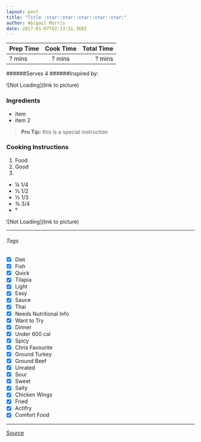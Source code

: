 ```yaml
---
layout: post
title: "Title :star::star::star::star::star:"
author: Abigail Morris
date: 2017-01-07T02:13:51.368Z
---
```


| Prep Time  | Cook Time    | Total Time  |
| ---------- |:------------:| -----------:|
| ? mins    | ? mins      | ? mins     |


######Serves 4
######Inspired by:

![Not Loading](link to picture)

### Ingredients

* item
* item 2

> **Pro Tip:** this is a special instruction

### Cooking Instructions

1. Food
2. Good
3. 

* ¼ 1/4
* ½ 1/2
* ⅓ 1/3
* ¾ 3/4
* °

![Not Loading](link to picture)

---

###### Tags
- [x] Diet
- [x] Fish
- [x] Quick
- [x] Tilapia
- [x] Light
- [x] Easy
- [x] Sauce
- [x] Thai
- [x] Needs Nutritional Info
- [x] Want to Try
- [x] Dinner
- [x] Under 600 cal
- [x] Spicy
- [x] Chris Favourite
- [x] Ground Turkey
- [x] Ground Beef
- [x] Unrated
- [x] Sour
- [x] Sweet
- [x] Salty
- [x] Chicken Wings
- [x] Fried
- [x] Actifry
- [x] Comfort Food

---

[Source](www.example...)

